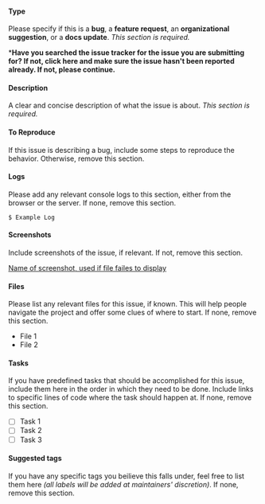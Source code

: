 #### Type

Please specify if this is a **bug**, a **feature request**, an **organizational suggestion**, or a **docs update**. *This section is required.*

***Have you searched the issue tracker for the issue you are submitting for? If not, click here and make sure the issue hasn't been reported already. If not, please continue.**

#### Description

A clear and concise description of what the issue is about. *This section is required.*

#### To Reproduce

If this issue is describing a bug, include some steps to reproduce the behavior. Otherwise, remove this section.

#### Logs

Please add any relevant console logs to this section, either from the browser or the server. If none, remove this section.

```
$ Example Log
```

#### Screenshots

Include screenshots of the issue, if relevant. If not, remove this section.

[Name of screenshot, used if file failes to display](linktofile)

#### Files

Please list any relevant files for this issue, if known. This will help people navigate the project and offer some clues of where to start. If none, remove this section.

- File 1
- File 2

#### Tasks

If you have predefined tasks that should be accomplished for this issue, include them here in the order in which they need to be done. Include links to specific lines of code where the task should happen at. If none, remove this section.

- [ ] Task 1
- [ ] Task 2
- [ ] Task 3

#### Suggested tags

If you have any specific tags you beilieve this falls under, feel free to list them here _(all labels will be added at maintainers' discretion)_. If none, remove this section.
